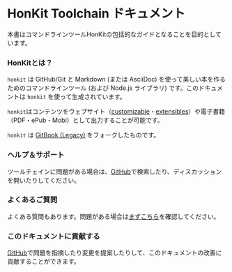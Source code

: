 # HonKit Toolchain ドキュメント

本書はコマンドラインツールHonKitの包括的なガイドとなることを目的としています。

### HonKitとは？

`honkit` は GitHub/Git と Markdown (または AsciiDoc) を使って美しい本を作るためのコマンドラインツール (および Node.js ライブラリ) です。このドキュメントは `honkit` を使って生成されています。

`honkit`はコンテンツをウェブサイト（[customizable](themes/README.md)・[extensibles](plugins/README.md)）や電子書籍（PDF・ePub・Mobi）として出力することが可能です。

`honkit` は [GitBook (Legacy)](https://github.com/GitbookIO/gitbook) をフォークしたものです。

### ヘルプ＆サポート

ツールチェインに問題がある場合は、[GitHub](https://github.com/honkit/honkit)で検索したり、ディスカッションを開いたりしてください。

### よくあるご質問

よくある質問もあります。問題がある場合は[まずこちら](faq.md)を確認してください。

### このドキュメントに貢献する

[GitHub](https://github.com/honkit/honkit)で問題を指摘したり変更を提案したりして、このドキュメントの改善に貢献することができます。
